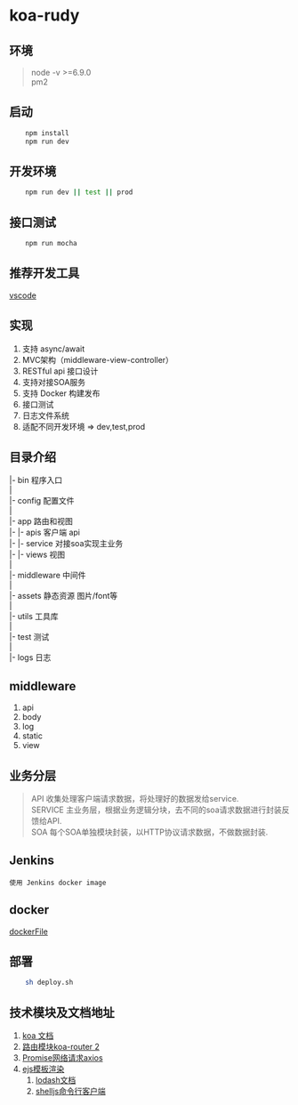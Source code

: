 # koa-rudy

## 环境

> node -v >=6.9.0      
> pm2 

## 启动

```bash
    npm install
    npm run dev
```

## 开发环境

```bash
    npm run dev || test || prod
```

## 接口测试

```bash
    npm run mocha
```

## 推荐开发工具
[vscode](https://code.visualstudio.com/)

## 实现
1. 支持 async/await
2. MVC架构（middleware-view-controller）
3. RESTful api 接口设计
4. 支持对接SOA服务
5. 支持 Docker 构建发布
6. 接口测试
7. 日志文件系统
8. 适配不同开发环境 => dev,test,prod

## 目录介绍
|- bin 程序入口  
|  
|- config 配置文件  
|  
|- app 路由和视图  
|- |- apis 客户端 api  
|- |- service 对接soa实现主业务  
|- |- views 视图       
|  
|- middleware 中间件  
|  
|- assets 静态资源 图片/font等   
|  
|- utils  工具库  
|  
|- test 测试  
|  
|- logs 日志  

## middleware

1. api 
2. body 
3. log 
4. static
5. view 

## 业务分层

> API 收集处理客户端请求数据，将处理好的数据发给service.         
> SERVICE 主业务层，根据业务逻辑分块，去不同的soa请求数据进行封装反馈给API.      
> SOA 每个SOA单独模块封装，以HTTP协议请求数据，不做数据封装.     

## Jenkins
    使用 Jenkins docker image 

## docker
[dockerFile](https://github.com/iwfe/koa-rudy/blob/master/Dockerfile)

## 部署

```bash
    sh deploy.sh
```

## 技术模块及文档地址

1. [koa 文档](https://github.com/guo-yu/koa-guide)
2. [路由模块koa-router 2](https://github.com/alexmingoia/koa-router/tree/master/#module_koa-router--Router+get%7Cput%7Cpost%7Cpatch%7Cdelete)
3. [Promise网络请求axios](https://github.com/mzabriskie/axios)
4. [ejs模板渲染](https://github.com/mde/ejs)
    1. [lodash文档](https://lodash.com/docs/4.17.2)
    2. [shelljs命令行客户端](https://github.com/shelljs/shelljs)
    
